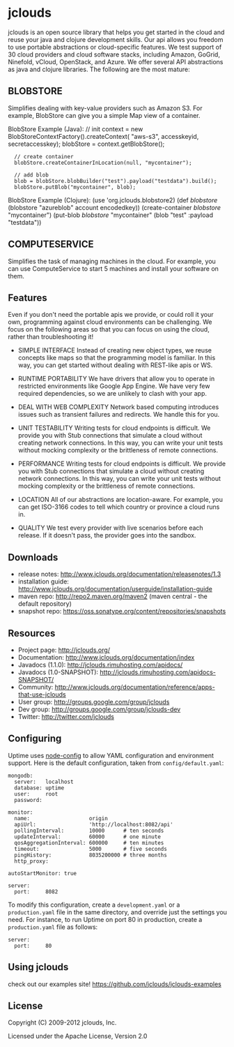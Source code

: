 jclouds
======
jclouds is an open source library that helps you get started in the cloud and reuse your java and clojure development skills. Our api allows you freedom to use portable abstractions or cloud-specific features. We test support of 30 cloud providers and cloud software stacks, including Amazon, GoGrid, Ninefold, vCloud, OpenStack, and Azure.
We offer several API abstractions as java and clojure libraries. The following are the most mature:

BLOBSTORE
-----------
Simplifies dealing with key-value providers such as Amazon S3. For example, BlobStore can give you a simple Map view of a container.

BlobStore Example (Java):
	  // init
	  context = new BlobStoreContextFactory().createContext(
	                  "aws-s3",
	                  accesskeyid,
	                  secretaccesskey);
	  blobStore = context.getBlobStore();
 
	  // create container
	  blobStore.createContainerInLocation(null, "mycontainer");
  
	  // add blob
	  blob = blobStore.blobBuilder("test").payload("testdata").build();
	  blobStore.putBlob("mycontainer", blob);

BlobStore Example (Clojure):
	  (use 'org.jclouds.blobstore2)
	  (def *blobstore* (blobstore "azureblob" account encodedkey))
	  (create-container *blobstore* "mycontainer")
	  (put-blob *blobstore* "mycontainer" (blob "test" :payload "testdata"))

COMPUTESERVICE
---------------
Simplifies the task of managing machines in the cloud. For example, you can use ComputeService to start 5 machines and install your software on them.

Features
--------
Even if you don't need the portable apis we provide, or could roll it your own, programming against cloud environments can be challenging. We focus on the following areas so that you can focus on using the cloud, rather than troubleshooting it!

* SIMPLE INTERFACE
Instead of creating new object types, we reuse concepts like maps so that the programming model is familiar. In this way, you can get started without dealing with REST-like apis or WS.

* RUNTIME PORTABILITY
We have drivers that allow you to operate in restricted environments like Google App Engine. We have very few required dependencies, so we are unlikely to clash with your app.

* DEAL WITH WEB COMPLEXITY
Network based computing introduces issues such as transient failures and redirects.
We handle this for you.

* UNIT TESTABILITY
Writing tests for cloud endpoints is difficult. We provide you with Stub connections that simulate a cloud without creating network connections. In this way, you can write your unit tests without mocking complexity or the brittleness of remote connections.

* PERFORMANCE
Writing tests for cloud endpoints is difficult. We provide you with Stub connections that simulate a cloud without creating network connections. In this way, you can write your unit tests without mocking complexity or the brittleness of remote connections.

* LOCATION 
All of our abstractions are location-aware. For example, you can get ISO-3166 codes to tell which country or province a cloud runs in.

* QUALITY 
We test every provider with live scenarios before each release. If it doesn't pass, the provider goes into the sandbox.

Downloads
------------------------
* release notes: http://www.jclouds.org/documentation/releasenotes/1.3
* installation guide: http://www.jclouds.org/documentation/userguide/installation-guide
* maven repo: http://repo2.maven.org/maven2 (maven central - the default repository)
* snapshot repo: https://oss.sonatype.org/content/repositories/snapshots
 
Resources
----------------------------
* Project page: http://jclouds.org/
* Documentation: http://www.jclouds.org/documentation/index
* Javadocs (1.1.0): http://jclouds.rimuhosting.com/apidocs/
* Javadocs (1.0-SNAPSHOT): http://jclouds.rimuhosting.com/apidocs-SNAPSHOT/
* Community: http://www.jclouds.org/documentation/reference/apps-that-use-jclouds 
* User group: http://groups.google.com/group/jclouds
* Dev group: http://groups.google.com/group/jclouds-dev
* Twitter: http://twitter.com/jclouds
  
Configuring
-----------

Uptime uses [node-config](https://github.com/lorenwest/node-config) to allow YAML configuration and environment support. Here is the default configuration, taken from `config/default.yaml`:

    mongodb:
      server:   localhost
      database: uptime
      user:     root 
      password:
    
    monitor:
      name:                   origin
      apiUrl:                 'http://localhost:8082/api'
      pollingInterval:        10000      # ten seconds
      updateInterval:         60000      # one minute
      qosAggregationInterval: 600000     # ten minutes
      timeout:                5000       # five seconds
      pingHistory:            8035200000 # three months
      http_proxy:      
    
    autoStartMonitor: true
    
    server:
      port:     8082

To modify this configuration, create a `development.yaml` or a `production.yaml` file in the same directory, and override just the settings you need. For instance, to run Uptime on port 80 in production, create a `production.yaml` file as follows:

    server:
      port:     80

Using jclouds
-------------
check out our examples site! https://github.com/jclouds/jclouds-examples

License
-------

Copyright (C) 2009-2012 jclouds, Inc.

Licensed under the Apache License, Version 2.0